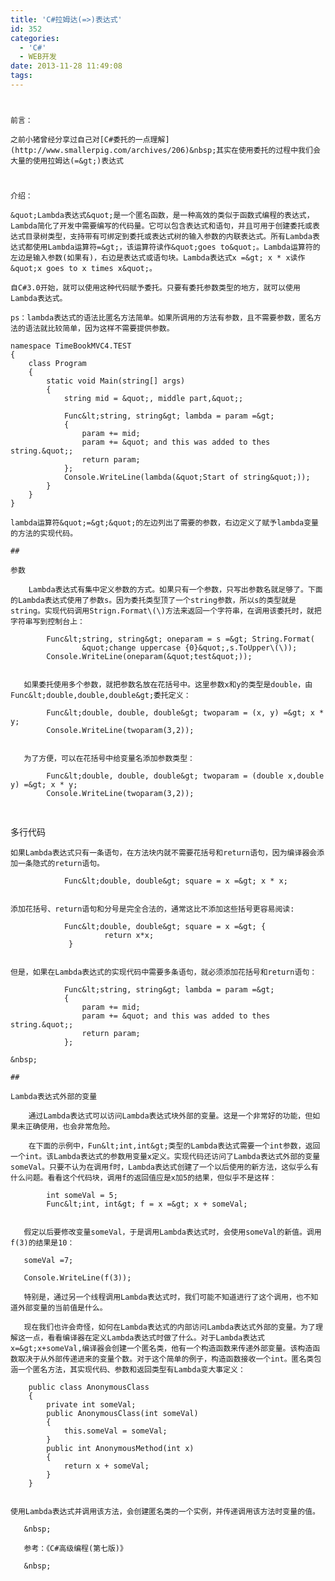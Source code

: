 ```yaml
---
title: 'C#拉姆达(=>)表达式'
id: 352
categories:
  - 'C#'
  - WEB开发
date: 2013-11-28 11:49:08
tags:
---
```


# 
	前言：

	之前小猪曾经分享过自己对[C#委托的一点理解](http://www.smallerpig.com/archives/206)&nbsp;其实在使用委托的过程中我们会大量的使用拉姆达(=&gt;)表达式

# 
	介绍：

	&quot;Lambda表达式&quot;是一个匿名函数，是一种高效的类似于函数式编程的表达式，Lambda简化了开发中需要编写的代码量。它可以包含表达式和语句，并且可用于创建委托或表达式目录树类型，支持带有可绑定到委托或表达式树的输入参数的内联表达式。所有Lambda表达式都使用Lambda运算符=&gt;，该运算符读作&quot;goes to&quot;。Lambda运算符的左边是输入参数(如果有)，右边是表达式或语句块。Lambda表达式x =&gt; x * x读作&quot;x goes to x times x&quot;。

	自C#3.0开始，就可以使用这种代码赋予委托。只要有委托参数类型的地方，就可以使用Lambda表达式。

	ps：lambda表达式的语法比匿名方法简单。如果所调用的方法有参数，且不需要参数，匿名方法的语法就比较简单，因为这样不需要提供参数。

```
namespace TimeBookMVC4.TEST
{
    class Program
    {
        static void Main(string[] args)
        {
            string mid = &quot;, middle part,&quot;;

            Func&lt;string, string&gt; lambda = param =&gt;
            {
                param += mid;
                param += &quot; and this was added to thes string.&quot;;
                return param;
            };
            Console.WriteLine(lambda(&quot;Start of string&quot;));
        }
    }
}

 ```

	lambda运算符&quot;=&gt;&quot;的左边列出了需要的参数，右边定义了赋予lambda变量的方法的实现代码。

```
## 

参数

	Lambda表达式有集中定义参数的方式。如果只有一个参数，只写出参数名就足够了。下面的Lambda表达式使用了参数s。因为委托类型顶了一个string参数，所以s的类型就是string。实现代码调用Strign.Format\(\)方法来返回一个字符串，在调用该委托时，就把字符串写到控制台上：

```
            Func&lt;string, string&gt; oneparam = s =&gt; String.Format(
                    &quot;change uppercase {0}&quot;,s.ToUpper\(\));
            Console.WriteLine(oneparam(&quot;test&quot;));

 ```

	如果委托使用多个参数，就把参数名放在花括号中。这里参数x和y的类型是double，由Func&lt;double,double,double&gt;委托定义：

```
            Func&lt;double, double, double&gt; twoparam = (x, y) =&gt; x * y;
            Console.WriteLine(twoparam(3,2));

 ```

	为了方便，可以在花括号中给变量名添加参数类型：

```
            Func&lt;double, double, double&gt; twoparam = (double x,double y) =&gt; x * y;
            Console.WriteLine(twoparam(3,2));


 ```

```
## 

多行代码

	如果Lambda表达式只有一条语句，在方法块内就不需要花括号和return语句，因为编译器会添加一条隐式的return语句。

```
            Func&lt;double, double&gt; square = x =&gt; x * x;


 ```

	添加花括号、return语句和分号是完全合法的，通常这比不添加这些括号更容易阅读:

```
            Func&lt;double, double&gt; square = x =&gt; {
                     return x*x;
             }


 ```

	但是，如果在Lambda表达式的实现代码中需要多条语句，就必须添加花括号和return语句：

```
            Func&lt;string, string&gt; lambda = param =&gt;
            {
                param += mid;
                param += &quot; and this was added to thes string.&quot;;
                return param;
            };

 ```

	&nbsp;

```
## 

Lambda表达式外部的变量

	通过Lambda表达式可以访问Lambda表达式块外部的变量。这是一个非常好的功能，但如果未正确使用，也会非常危险。

	在下面的示例中，Fun&lt;int,int&gt;类型的Lambda表达式需要一个int参数，返回一个int。该Lambda表达式的参数用变量x定义。实现代码还访问了Lambda表达式外部的变量someVal。只要不认为在调用f时，Lambda表达式创建了一个以后使用的新方法，这似乎么有什么问题。看看这个代码块，调用f的返回值应是x加5的结果，但似乎不是这样：

```
            int someVal = 5;
            Func&lt;int, int&gt; f = x =&gt; x + someVal;


 ```

	假定以后要修改变量someVal，于是调用Lambda表达式时，会使用someVal的新值。调用f(3)的结果是10：

	someVal =7;

	Console.WriteLine(f(3));

	特别是，通过另一个线程调用Lambda表达式时，我们可能不知道进行了这个调用，也不知道外部变量的当前值是什么。

	现在我们也许会奇怪，如何在Lambda表达式的内部访问Lambda表达式外部的变量。为了理解这一点，看看编译器在定义Lambda表达式时做了什么。对于Lambda表达式x=&gt;x+someVal,编译器会创建一个匿名类，他有一个构造函数来传递外部变量。该构造函数取决于从外部传递进来的变量个数。对于这个简单的例子，构造函数接收一个int。匿名类包涵一个匿名方法，其实现代码、参数和返回类型有Lambda变大事定义：

```
        public class AnonymousClass
        {
            private int someVal;
            public AnonymousClass(int someVal)
            {
                this.someVal = someVal;
            }
            public int AnonymousMethod(int x)
            {
                return x + someVal;
            }
        }


 ```

使用Lambda表达式并调用该方法，会创建匿名类的一个实例，并传递调用该方法时变量的值。

	&nbsp;

	参考：《C#高级编程(第七版)》

	&nbsp;